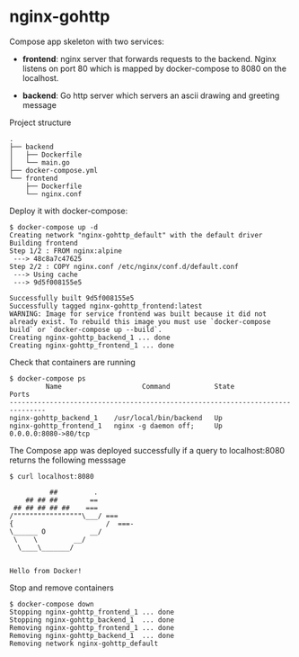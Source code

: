 # nginx-gohttp
Compose app skeleton with two services:

- __frontend__: nginx server that forwards requests to the backend. Nginx listens on port 80 which is mapped by 
    docker-compose to 8080 on the localhost.

- __backend__: Go http server which servers an ascii drawing and greeting message

Project structure
```$ tree hello-docker
.
├── backend
│   ├── Dockerfile
│   └── main.go
├── docker-compose.yml
└── frontend
    ├── Dockerfile
    └── nginx.conf
```

Deploy it with docker-compose:
```
$ docker-compose up -d
Creating network "nginx-gohttp_default" with the default driver
Building frontend
Step 1/2 : FROM nginx:alpine
 ---> 48c8a7c47625
Step 2/2 : COPY nginx.conf /etc/nginx/conf.d/default.conf
 ---> Using cache
 ---> 9d5f008155e5

Successfully built 9d5f008155e5
Successfully tagged nginx-gohttp_frontend:latest
WARNING: Image for service frontend was built because it did not already exist. To rebuild this image you must use `docker-compose build` or `docker-compose up --build`.
Creating nginx-gohttp_backend_1 ... done
Creating nginx-gohttp_frontend_1 ... done
```
Check that containers are running
```
$ docker-compose ps
         Name                    Command           State          Ports        
-------------------------------------------------------------------------------
nginx-gohttp_backend_1    /usr/local/bin/backend   Up                          
nginx-gohttp_frontend_1   nginx -g daemon off;     Up      0.0.0.0:8080->80/tcp

```

The Compose app was deployed successfully if a query to localhost:8080 returns the following messsage
```
$ curl localhost:8080

          ##         .
    ## ## ##        ==
 ## ## ## ## ##    ===
/"""""""""""""""""\___/ ===
{                       /  ===-
\______ O           __/
 \    \         __/
  \____\_______/

	
Hello from Docker!
```

Stop and remove containers
```
$ docker-compose down
Stopping nginx-gohttp_frontend_1 ... done
Stopping nginx-gohttp_backend_1  ... done
Removing nginx-gohttp_frontend_1 ... done
Removing nginx-gohttp_backend_1  ... done
Removing network nginx-gohttp_default
```
